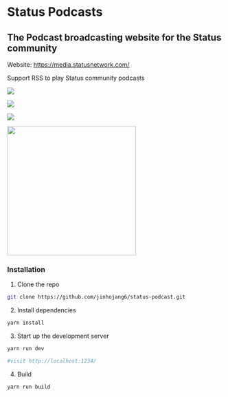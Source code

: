 # Status Podcasts

The Podcast broadcasting website for the Status community
---

Website: https://media.statusnetwork.com/

Support RSS to play Status community podcasts

<a href='https://media.statusnetwork.com/'><img src='https://lh3.googleusercontent.com/Cpd50ZX_wAtLUJ5NSM2XAi4OVCJAElz8XLSZpgFXEXhxW4DCW95Ev39YRl1YXrL7OWrr3Vzb4wOcPX3o2D-K0ddPYydOFqcDGvyncGbDMjzPtHGc-SC7LlnYgRNoiEnQ2cpcax-WXA=w2400' /></a>

<a href='https://media.statusnetwork.com/#/featured'><img src='https://lh3.googleusercontent.com/IaHhz_LWBJc-XWglB9r1RGJ1CwnVzD-lBiKGZ9OyqJPZLJq84elLXJk5vjN_X8OVv08ZDreKHJgo8Yq7vGUMZKqiGP4F39lnUPW1E1uJXwZS6EnIFVPVq5ofxEd3tNPaK9f0-SRD5g=w2400' /></a>

<a href='https://media.statusnetwork.com/#/townhall'><img src='https://lh3.googleusercontent.com/2IUv0yjCGEZQ_6XCFBFkM2bhdqW_w0IOjs-F_WREXCYbQpPlTAMVSyGEurPKT6HNjGh8T0H-KKhPd4OB8WpqGDblmY77xPbzMZWpMCodjI3tNVGTaOm-Kl0gcuoXkOE85DtVxWOx-w=w2400' /></a>

<a href='https://media.statusnetwork.com/#/featured'><img src='https://lh3.googleusercontent.com/9tNHZekpgp288KYFW68Vyjvf838vIBhwG8RupDz97dzfBJYnQsniojD8m2wC4WAjsFN6Wf3gztwpjm61KKB_iJKLPjQw4TJBbDr25UytnyoBWNxezT1ZBbs0ngC4Bsr7AEuAPyPamg=w2400' width='300px'/></a>


### Installation

1. Clone the repo

```sh
git clone https://github.com/jinhojang6/status-podcast.git
```

2. Install dependencies

```sh
yarn install
```

3. Start up the development server

```sh
yarn run dev

#visit http://localhost:1234/
```

4. Build

```sh
yarn run build
```
